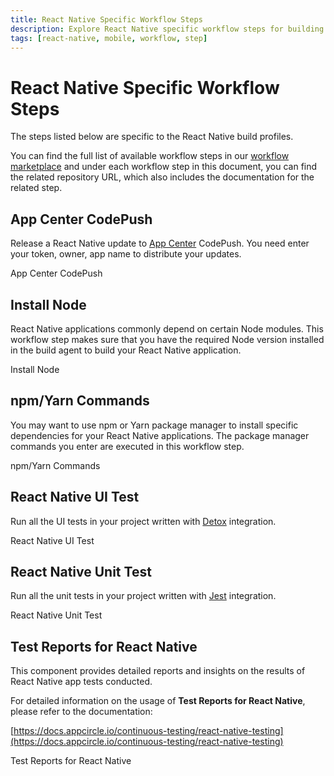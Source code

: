 ```yaml
---
title: React Native Specific Workflow Steps
description: Explore React Native specific workflow steps for building profiles. Visit our workflow marketplace for a complete list.
tags: [react-native, mobile, workflow, step]
---
```


# React Native Specific Workflow Steps

The steps listed below are specific to the React Native build profiles.

You can find the full list of available workflow steps in our [workflow marketplace](https://github.com/appcircleio/appcircle-workflow-components) and under each workflow step in this document, you can find the related repository URL, which also includes the documentation for the related step.

## App Center CodePush

Release a React Native update to [App Center](https://appcenter.ms/) CodePush. You need enter your token, owner, app name to distribute your updates.

<ContentRef url="/workflows/react-native-specific-workflow-steps/app-center-code-push">
    App Center CodePush
</ContentRef>

## Install Node

React Native applications commonly depend on certain Node modules. This workflow step makes sure that you have the required Node version installed in the build agent to build your React Native application.

<ContentRef url="/workflows/react-native-specific-workflow-steps/node-install">
    Install Node
</ContentRef>

## npm/Yarn Commands

You may want to use npm or Yarn package manager to install specific dependencies for your React Native applications. The package manager commands you enter are executed in this workflow step.

<ContentRef url="/workflows/react-native-specific-workflow-steps/npm-yarn-commands">
    npm/Yarn Commands
</ContentRef>

## React Native UI Test

Run all the UI tests in your project written with [Detox](https://wix.github.io/Detox/docs/introduction/getting-started/) integration.

<ContentRef url="/workflows/react-native-specific-workflow-steps/react-native-ui-test">
    React Native UI Test
</ContentRef>

## React Native Unit Test

Run all the unit tests in your project written with [Jest](https://jestjs.io/docs/tutorial-react-native) integration.

<ContentRef url="/workflows/react-native-specific-workflow-steps/react-native-unit-test">
    React Native Unit Test
</ContentRef>

## Test Reports for React Native

This component provides detailed reports and insights on the results of React Native app tests conducted.

For detailed information on the usage of **Test Reports for React Native**, please refer to the documentation:

[https://docs.appcircle.io/continuous-testing/react-native-testing](https://docs.appcircle.io/continuous-testing/react-native-testing)

<ContentRef url="/workflows/react-native-specific-workflow-steps/test-reports-react-native">
    Test Reports for React Native
</ContentRef>
